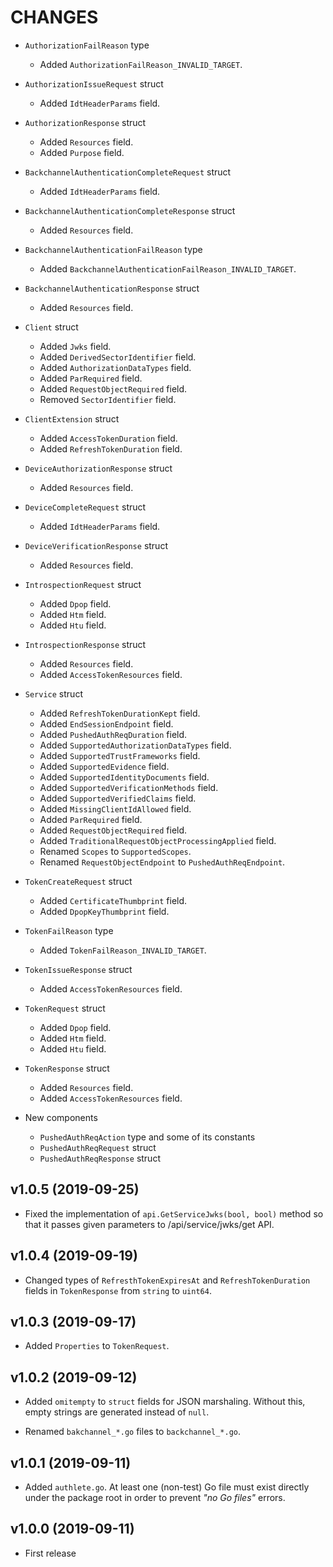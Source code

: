 CHANGES
=======

- `AuthorizationFailReason` type
    * Added `AuthorizationFailReason_INVALID_TARGET`.

- `AuthorizationIssueRequest` struct
    * Added `IdtHeaderParams` field.

- `AuthorizationResponse` struct
    * Added `Resources` field.
    * Added `Purpose` field.

- `BackchannelAuthenticationCompleteRequest` struct
    * Added `IdtHeaderParams` field.

- `BackchannelAuthenticationCompleteResponse` struct
    * Added `Resources` field.

- `BackchannelAuthenticationFailReason` type
    * Added `BackchannelAuthenticationFailReason_INVALID_TARGET`.

- `BackchannelAuthenticationResponse` struct
    * Added `Resources` field.

- `Client` struct
    * Added `Jwks` field.
    * Added `DerivedSectorIdentifier` field.
    * Added `AuthorizationDataTypes` field.
    * Added `ParRequired` field.
    * Added `RequestObjectRequired` field.
    * Removed `SectorIdentifier` field.

- `ClientExtension` struct
    * Added `AccessTokenDuration` field.
    * Added `RefreshTokenDuration` field.

- `DeviceAuthorizationResponse` struct
    * Added `Resources` field.

- `DeviceCompleteRequest` struct
    * Added `IdtHeaderParams` field.

- `DeviceVerificationResponse` struct
    * Added `Resources` field.

- `IntrospectionRequest` struct
    * Added `Dpop` field.
    * Added `Htm` field.
    * Added `Htu` field.

- `IntrospectionResponse` struct
    * Added `Resources` field.
    * Added `AccessTokenResources` field.

- `Service` struct
    * Added `RefreshTokenDurationKept` field.
    * Added `EndSessionEndpoint` field.
    * Added `PushedAuthReqDuration` field.
    * Added `SupportedAuthorizationDataTypes` field.
    * Added `SupportedTrustFrameworks` field.
    * Added `SupportedEvidence` field.
    * Added `SupportedIdentityDocuments` field.
    * Added `SupportedVerificationMethods` field.
    * Added `SupportedVerifiedClaims` field.
    * Added `MissingClientIdAllowed` field.
    * Added `ParRequired` field.
    * Added `RequestObjectRequired` field.
    * Added `TraditionalRequestObjectProcessingApplied` field.
    * Renamed `Scopes` to `SupportedScopes`.
    * Renamed `RequestObjectEndpoint` to `PushedAuthReqEndpoint`.

- `TokenCreateRequest` struct
    * Added `CertificateThumbprint` field.
    * Added `DpopKeyThumbprint` field.

- `TokenFailReason` type
    * Added `TokenFailReason_INVALID_TARGET`.

- `TokenIssueResponse` struct
    * Added `AccessTokenResources` field.

- `TokenRequest` struct
    * Added `Dpop` field.
    * Added `Htm` field.
    * Added `Htu` field.

- `TokenResponse` struct
    * Added `Resources` field.
    * Added `AccessTokenResources` field.

- New components
    * `PushedAuthReqAction` type and some of its constants
    * `PushedAuthReqRequest` struct
    * `PushedAuthReqResponse` struct

v1.0.5 (2019-09-25)
-------------------

- Fixed the implementation of `api.GetServiceJwks(bool, bool)` method
  so that it passes given parameters to /api/service/jwks/get API.

v1.0.4 (2019-09-19)
-------------------

- Changed types of `RefresthTokenExpiresAt` and `RefreshTokenDuration`
  fields in `TokenResponse` from `string` to `uint64`.

v1.0.3 (2019-09-17)
-------------------

- Added `Properties` to `TokenRequest`.

v1.0.2 (2019-09-12)
-------------------

- Added `omitempty` to `struct` fields for JSON marshaling. Without this,
  empty strings are generated instead of `null`.

- Renamed `bakchannel_*.go` files to `backchannel_*.go`.

v1.0.1 (2019-09-11)
-------------------

- Added `authlete.go`. At least one (non-test) Go file must exist directly
  under the package root in order to prevent _"no Go files"_ errors.

v1.0.0 (2019-09-11)
-------------------

- First release
